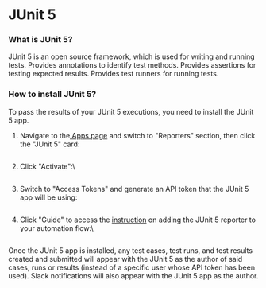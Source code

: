 # JUnit 5

### What is JUnit 5?

JUnit 5 is an open source framework, which is used for writing and running tests. Provides annotations to identify test methods. Provides assertions for testing expected results. Provides test runners for running tests.

### How to install JUnit 5?

To pass the results of your JUnit 5 executions, you need to install the JUnit 5 app.

1.  Navigate to the[ Apps page](https://app.qase.io/apps) and switch to "Reporters" section, then click the "JUnit 5" card:



    <figure><img src="https://downloads.intercomcdn.com/i/o/657854180/b72238605c6784c3db7354a4/image.png" alt=""><figcaption></figcaption></figure>
2.  Click "Activate":\


    <figure><img src="https://downloads.intercomcdn.com/i/o/657855176/c8964b403cead6dbbf3fb3bb/image.png" alt=""><figcaption></figcaption></figure>
3.  Switch to "Access Tokens" and generate an API token that the JUnit 5 app will be using:



    <figure><img src="https://downloads.intercomcdn.com/i/o/657857152/d9c9539889cd669c5edf9a50/image.png" alt=""><figcaption></figcaption></figure>
4.  Click "Guide" to access the [instruction](https://github.com/qase-tms/qase-java/tree/main/qase-junit5-reporter) on adding the JUnit 5 reporter to your automation flow:\


    <figure><img src="https://downloads.intercomcdn.com/i/o/657856249/145620d04832f26c94d31c07/image.png" alt=""><figcaption></figcaption></figure>

Once the JUnit 5 app is installed, any test cases, test runs, and test results created and submitted will appear with the JUnit 5 as the author of said cases, runs or results (instead of a specific user whose API token has been used). Slack notifications will also appear with the JUnit 5 app as the author.

